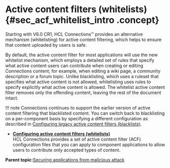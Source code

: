 # Active content filters \(whitelists\) {#sec_acf_whitelist_intro .concept}

Starting with V6.0 CR1, HCL Connections™ provides an alternative mechanism \(whitelisting\) for active content filtering, which helps to ensure that content uploaded by users is safe.

By default, the active content filter for most applications will use the new whitelist mechanism, which employs a detailed set of rules that specify what active content users can contribute when creating or editing Connections content; for example, when editing a wiki page, a community description or a forum topic. Unlike blacklisting, which uses a ruleset that specifies what active content is not allowed, whitelisting uses rules to specify explicitly what active content is allowed. The whitelist active content filter removes only the offending content, leaving the rest of the document intact.

!!! note
    Connections continues to support the earlier version of active content filtering that blacklisted content. You can switch back to blacklisting on a per-component basis by specifying a different configuration as described in [Configuring legacy active content filters \(blacklists\)](sec_acf_legacy_config.md).

-   **[Configuring active content filters \(whitelists\)](../secure/sec_acf_whitelist_config.md)**  
HCL Connections provides a set of active content filter \(ACF\) configuration files that you can apply to component applications to allow users to contribute only accepted types of content.

**Parent topic:**[Securing applications from malicious attack](../secure/c_admin_security_xss.md)

